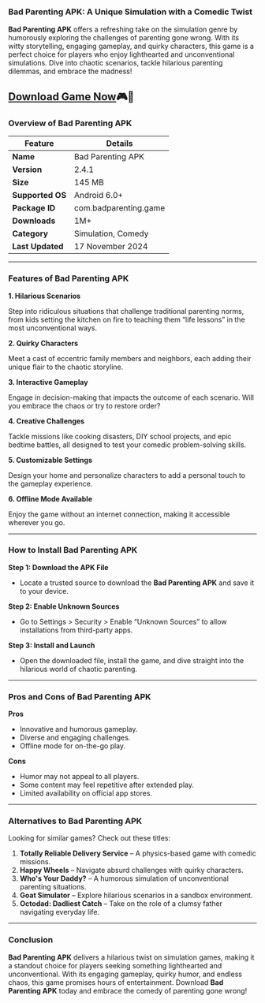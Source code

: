 # 

<h3><strong>Bad Parenting APK: A Unique Simulation with a Comedic Twist</strong></h3>

<p><strong>Bad Parenting APK</strong> offers a refreshing take on the simulation genre by humorously exploring the challenges of parenting gone wrong. With its witty storytelling, engaging gameplay, and quirky characters, this game is a perfect choice for players who enjoy lighthearted and unconventional simulations. Dive into chaotic scenarios, tackle hilarious parenting dilemmas, and embrace the madness!</p>


## <a href="https://apkmia.com/">Download Game Now</a>🎮🌟


<h3><strong>Overview of Bad Parenting APK</strong></h3>

<table>
	<thead>
		<tr>
			<th><strong>Feature</strong></th>
			<th><strong>Details</strong></th>
		</tr>
	</thead>
	<tbody>
		<tr>
			<td><strong>Name</strong></td>
			<td>Bad Parenting APK</td>
		</tr>
		<tr>
			<td><strong>Version</strong></td>
			<td>2.4.1</td>
		</tr>
		<tr>
			<td><strong>Size</strong></td>
			<td>145 MB</td>
		</tr>
		<tr>
			<td><strong>Supported OS</strong></td>
			<td>Android 6.0+</td>
		</tr>
		<tr>
			<td><strong>Package ID</strong></td>
			<td>com.badparenting.game</td>
		</tr>
		<tr>
			<td><strong>Downloads</strong></td>
			<td>1M+</td>
		</tr>
		<tr>
			<td><strong>Category</strong></td>
			<td>Simulation, Comedy</td>
		</tr>
		<tr>
			<td><strong>Last Updated</strong></td>
			<td>17 November 2024</td>
		</tr>
	</tbody>
</table>

<hr />
<h3><strong>Features of Bad Parenting APK</strong></h3>

<p><strong>1. Hilarious Scenarios</strong></p>

<p>Step into ridiculous situations that challenge traditional parenting norms, from kids setting the kitchen on fire to teaching them &ldquo;life lessons&rdquo; in the most unconventional ways.</p>

<p><strong>2. Quirky Characters</strong></p>

<p>Meet a cast of eccentric family members and neighbors, each adding their unique flair to the chaotic storyline.</p>

<p><strong>3. Interactive Gameplay</strong></p>

<p>Engage in decision-making that impacts the outcome of each scenario. Will you embrace the chaos or try to restore order?</p>

<p><strong>4. Creative Challenges</strong></p>

<p>Tackle missions like cooking disasters, DIY school projects, and epic bedtime battles, all designed to test your comedic problem-solving skills.</p>

<p><strong>5. Customizable Settings</strong></p>

<p>Design your home and personalize characters to add a personal touch to the gameplay experience.</p>

<p><strong>6. Offline Mode Available</strong></p>

<p>Enjoy the game without an internet connection, making it accessible wherever you go.</p>

<hr />
<h3><strong>How to Install Bad Parenting APK</strong></h3>

<p><strong>Step 1: Download the APK File</strong></p>

<ul>
	<li>Locate a trusted source to download the <strong>Bad Parenting APK</strong> and save it to your device.</li>
</ul>

<p><strong>Step 2: Enable Unknown Sources</strong></p>

<ul>
	<li>Go to Settings &gt; Security &gt; Enable &ldquo;Unknown Sources&rdquo; to allow installations from third-party apps.</li>
</ul>

<p><strong>Step 3: Install and Launch</strong></p>

<ul>
	<li>Open the downloaded file, install the game, and dive straight into the hilarious world of chaotic parenting.</li>
</ul>

<hr />
<h3><strong>Pros and Cons of Bad Parenting APK</strong></h3>

<p><strong>Pros</strong></p>

<ul>
	<li>Innovative and humorous gameplay.</li>
	<li>Diverse and engaging challenges.</li>
	<li>Offline mode for on-the-go play.</li>
</ul>

<p><strong>Cons</strong></p>

<ul>
	<li>Humor may not appeal to all players.</li>
	<li>Some content may feel repetitive after extended play.</li>
	<li>Limited availability on official app stores.</li>
</ul>

<hr />
<h3><strong>Alternatives to Bad Parenting APK</strong></h3>

<p>Looking for similar games? Check out these titles:</p>

<ol>
	<li><strong>Totally Reliable Delivery Service</strong> &ndash; A physics-based game with comedic missions.</li>
	<li><strong>Happy Wheels</strong> &ndash; Navigate absurd challenges with quirky characters.</li>
	<li><strong>Who&#39;s Your Daddy?</strong> &ndash; A humorous simulation of unconventional parenting situations.</li>
	<li><strong>Goat Simulator</strong> &ndash; Explore hilarious scenarios in a sandbox environment.</li>
	<li><strong>Octodad: Dadliest Catch</strong> &ndash; Take on the role of a clumsy father navigating everyday life.</li>
</ol>

<hr />
<h3><strong>Conclusion</strong></h3>

<p><strong>Bad Parenting APK</strong> delivers a hilarious twist on simulation games, making it a standout choice for players seeking something lighthearted and unconventional. With its engaging gameplay, quirky humor, and endless chaos, this game promises hours of entertainment. Download <strong>Bad Parenting APK</strong> today and embrace the comedy of parenting gone wrong!</p>
